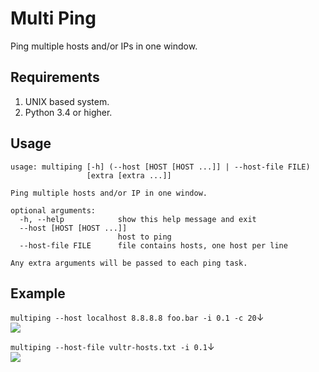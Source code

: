 # Multi Ping
Ping multiple hosts and/or IPs in one window.

## Requirements
1. UNIX based system.
2. Python 3.4 or higher.

## Usage
```
usage: multiping [-h] (--host [HOST [HOST ...]] | --host-file FILE)
                 [extra [extra ...]]

Ping multiple hosts and/or IP in one window.

optional arguments:
  -h, --help            show this help message and exit
  --host [HOST [HOST ...]]
                        host to ping
  --host-file FILE      file contains hosts, one host per line

Any extra arguments will be passed to each ping task.
```

## Example
`multiping --host localhost 8.8.8.8 foo.bar -i 0.1 -c 20`↓  
![](https://raw.githubusercontent.com/eric6356/multiping/master/media/multiping.gif)

`multiping --host-file vultr-hosts.txt -i 0.1`↓  
![](https://raw.githubusercontent.com/eric6356/multiping/master/media/multiping-file.gif)
